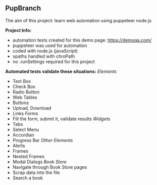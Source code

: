 ## PupBranch
The aim of this project: learn web automation using puppeteer node.js

**Project Info:**
- automation tests created for this demo page: https://demoqa.com/
- puppeteer was used for automation
- coded with node.js (javaScript)
- xpaths handled with chroPath
- no .runSettings required for this project

**Automated tests validate these situations:**
*Elements*
- Text Box
- Check Box
- Radio Button
- Web Tables
- Buttons
- Upload, Download
- Links
*Forms*
- Fill the form, submit it, validate results
*Widgets*
- Tabs
- Select Menu
- Accordian
- Progress Bar
*Other Elements*
- Alerts
- Frames
- Nested Frames
- Modal Dialogs
*Book Store*
- Navigate through Book Store pages
- Scrap data into the file
- Search a book
